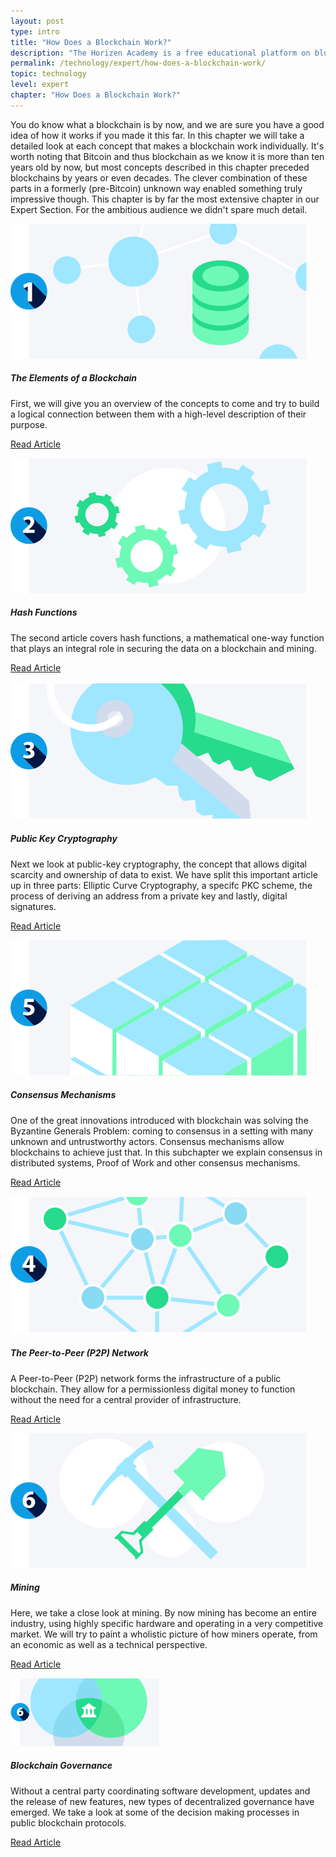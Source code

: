 ```yaml
---
layout: post
type: intro
title: "How Does a Blockchain Work?"
description: "The Horizen Academy is a free educational platform on blockchain technology, cryptocurrency, and privacy. This chapter is is not available yet. We add content frequently, sign up for our newsletter for notifications when it's released."
permalink: /technology/expert/how-does-a-blockchain-work/
topic: technology
level: expert
chapter: "How Does a Blockchain Work?"
---
```


You do know what a blockchain is by now, and we are sure you have a good idea of how it works if you made it this far. In this chapter we will take a detailed look at each concept that makes a blockchain work individually. It's worth noting that Bitcoin and thus blockchain as we know it is more than ten years old by now, but most concepts described in this chapter preceded blockchains by years or even decades. The clever combination of these parts in a formerly (pre-Bitcoin) unknown way enabled something truly impressive though. This chapter is by far the most extensive chapter in our Expert Section. For the ambitious audience we didn't spare much detail.

<div class="row mt-5">
    <div class="col-md-3">
        <a href="{{ site.baseurl }}{% post_url /technology/expert/2022-02-02-the-elements-of-a-blockchain %}">
            <img src="/assets/post_files/technology/expert/2.0-how-does-it-work/elements_of_blockchain.svg" alt="Blockchain Data" />
        </a>
    </div>
    <div class="col-md-9">
        <h5 class="intro-article-title">The Elements of a Blockchain</h5>
        <p class="mb-1">
            First, we will give you an overview of the concepts to come and try to build a logical connection between them with a high-level description of their purpose.
        </p>
        <p class="mb-0">
            <a class="font-weight-bold" href="{{ site.baseurl }}{% post_url /technology/expert/2022-02-02-the-elements-of-a-blockchain %}">Read Article</a>
        </p>
    </div>
</div>

<div class="row mt-5">
    <div class="col-md-3">
        <a href="{{ site.baseurl }}{% post_url /technology/expert/2022-02-03-hash-functions %}">
            <img src="/assets/post_files/technology/advanced/how-does-a-blockchain-work/hash.svg" alt="Hash Functions" />
        </a>
    </div>
    <div class="col-md-9">
        <h5 class="intro-article-title">Hash Functions</h5>
        <p class="mb-1">
            The second article covers hash functions, a mathematical one-way function that plays an integral role in securing the data on a blockchain and mining.
        </p>
        <p class="mb-0">
            <a class="font-weight-bold" href="{{ site.baseurl }}{% post_url /technology/expert/2022-02-03-hash-functions %}">Read Article</a>
        </p>
    </div>
</div>

<div class="row mt-5">
    <div class="col-md-3">
        <a href="{{ site.baseurl }}{% post_url /technology/expert/2022-02-04-0-public-key-cryptography %}">
            <img src="/assets/post_files/technology/advanced/how-does-a-blockchain-work/pkc.svg" alt="Public Key Cryptography" />
        </a>
    </div>
    <div class="col-md-9">
        <h5 class="intro-article-title">Public Key Cryptography</h5>
        <p class="mb-1">
            Next we look at public-key cryptography, the concept that allows digital scarcity and ownership of data to exist. We have split this important article up in three parts: Elliptic Curve Cryptography, a specifc PKC scheme, the process of deriving an address from a private key and lastly, digital signatures.
        </p>
        <p class="mb-0">
            <a class="font-weight-bold" href="{{ site.baseurl }}{% post_url /technology/expert/2022-02-04-0-public-key-cryptography %}">Read Article</a>
        </p>
    </div>
</div>

<div class="row mt-5">
    <div class="col-md-3">
        <a href="{{ site.baseurl }}{% post_url /technology/expert/2022-02-05-0-consensus-mechanisms %}">
            <img src="/assets/post_files/technology/expert/2.0-how-does-it-work/consensus.svg" alt="Consensus Mechanisms" />
        </a>
    </div>
    <div class="col-md-9">
        <h5 class="intro-article-title">Consensus Mechanisms</h5>
        <p class="mb-1">
            One of the great innovations introduced with blockchain was solving the Byzantine Generals Problem: coming to consensus in a setting with many unknown and untrustworthy actors. Consensus mechanisms allow blockchains to achieve just that. In this subchapter we explain consensus in distributed systems, Proof of Work and other consensus mechanisms.
        </p>
        <p class="mb-0">
            <a class="font-weight-bold" href="{{ site.baseurl }}{% post_url /technology/expert/2022-02-05-0-consensus-mechanisms %}">Read Article</a>
        </p>
    </div>
</div>

<div class="row mt-5">
    <div class="col-md-3">
        <a href="{{ site.baseurl }}{% post_url /technology/expert/2022-02-06-the-p2p-network %}">
            <img src="/assets/post_files/technology/advanced/how-does-a-blockchain-work/p2p.svg" alt="The Peer-to-Peer (P2P) Network" />
        </a>
    </div>
    <div class="col-md-9">
        <h5 class="intro-article-title">The Peer-to-Peer (P2P) Network</h5>
        <p class="mb-1">
            A Peer-to-Peer (P2P) network forms the infrastructure of a public blockchain. They allow for a permissionless digital money to function without the need for a central provider of infrastructure.
        </p>
        <p class="mb-0">
            <a class="font-weight-bold" href="{{ site.baseurl }}{% post_url /technology/expert/2022-02-06-the-p2p-network %}">Read Article</a>
        </p>
    </div>
</div>

<div class="row mt-5">
    <div class="col-md-3">
        <a href="{{ site.baseurl }}{% post_url /technology/expert/2022-02-07-mining %}">
            <img src="/assets/post_files/technology/advanced/how-does-a-blockchain-work/mining.svg" alt="Mining" />
        </a>
    </div>
    <div class="col-md-9">
        <h5 class="intro-article-title">Mining</h5>
        <p class="mb-1">
            Here, we take a close look at mining. By now mining has become an entire industry, using highly specific hardware and operating in a very competitive market. We will try to paint a wholistic picture of how miners operate, from an economic as well as a technical perspective.
        </p>
        <p class="mb-0">
            <a class="font-weight-bold" href="{{ site.baseurl }}{% post_url /technology/expert/2022-02-07-mining %}">Read Article</a>
        </p>
    </div>
</div>

<div class="row mt-5">
    <div class="col-md-3">
        <a href="{{ site.baseurl }}{% post_url /technology/expert/2022-02-08-blockchain-governance %}">
            <img src="/assets/post_files/technology/expert/2.0-how-does-it-work/governance.png" alt="Blockchain Governance" />
        </a>
    </div>
    <div class="col-md-9">
        <h5 class="intro-article-title">Blockchain Governance</h5>
        <p class="mb-1">
            Without a central party coordinating software development, updates and the release of new features, new types of decentralized governance have emerged. We take a look at some of the decision making processes in public blockchain protocols.
        </p>
        <p class="mb-0">
            <a class="font-weight-bold" href="{{ site.baseurl }}{% post_url /technology/expert/2022-02-08-blockchain-governance %}">Read Article</a>
        </p>
    </div>
</div>
